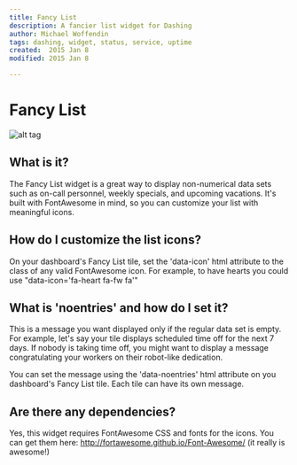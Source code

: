 ```yaml
---
title: Fancy List
description: A fancier list widget for Dashing
author: Michael Woffendin
tags: dashing, widget, status, service, uptime
created:  2015 Jan 8
modified: 2015 Jan 8

---
```


Fancy List
=========

![alt tag](https://raw.github.com/osu-sig/Fancy-List-Widget/master/screenshot.png)

## What is it?

The Fancy List widget is a great way to display non-numerical data sets such as on-call personnel, weekly specials, and upcoming vacations. It's built with FontAwesome in mind, so you can customize your list with meaningful icons. 

## How do I customize the list icons?

On your dashboard's Fancy List tile, set the 'data-icon' html attribute to the class of any valid FontAwesome icon. For example, to have hearts you could use "data-icon='fa-heart fa-fw fa'"

## What is 'noentries' and how do I set it?

This is a message you want displayed only if the regular data set is empty. For example, let's say your tile displays scheduled time off for the next 7 days. If nobody is taking time off, you might want to display a message congratulating your workers on their robot-like dedication.

You can set the message using the 'data-noentries' html attribute on you dashboard's Fancy List tile. Each tile can have its own message.


## Are there any dependencies?

Yes, this widget requires FontAwesome CSS and fonts for the icons. You can get them here: http://fortawesome.github.io/Font-Awesome/ (it really is awesome!)
